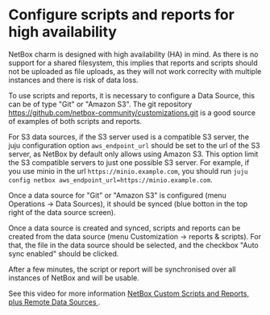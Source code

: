 # Configure scripts and reports for high availability

NetBox charm is designed with high availability (HA) in mind. As there is no support
for a shared filesystem, this implies that reports and scripts should not be uploaded as file uploads,
as they will not work correclty with multiple instances and there is risk of data loss.

To use scripts and reports, it is necessary to configure a Data Source, this can be of type 
"Git" or "Amazon S3". The git repository https://github.com/netbox-community/customizations.git is
a good source of examples of both scripts and reports.

For S3 data sources, if the S3 server used is a compatible S3 server, the juju configuration
option `aws_endpoint_url` should be set to the url of the S3 server, as NetBox by default only
allows using Amazon S3. This option limit the S3 compatible servers to just one possible 
S3 server. For example, if you use minio in the url `https://minio.example.com`, you
should run `juju config netbox aws_endpoint_url=https://minio.example.com`.
	
Once a data source for "Git" or "Amazon S3" is configured (menu Operations -> Data Sources),
it should be synced (blue botton in the top right of the data source screen).

Once a data source is created and synced, scripts and reports can be created from the 
data source (menu Customization -> reports & scripts). For that, the file in the data
source should be selected, and the checkbox "Auto sync enabled" should be clicked. 

After a few minutes, the script or report will be synchronised over all instances of NetBox and
will be usable.


See this video for more information [NetBox Custom Scripts and Reports, plus Remote Data Sources
](https://www.youtube.com/watch?v=jxsFwyMk18k).